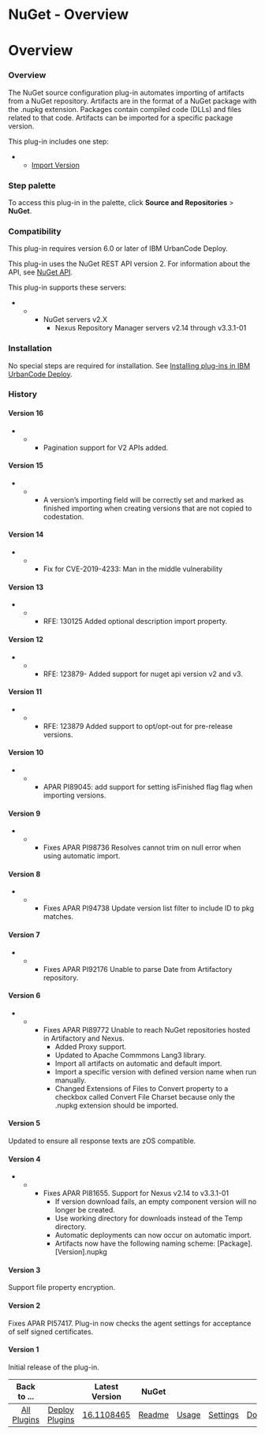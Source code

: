 
NuGet - Overview
================

# Overview



### Overview





The NuGet source configuration plug-in automates importing of artifacts from a NuGet repository. Artifacts are in the format of a NuGet package with the .nupkg extension. Packages contain compiled code (DLLs) and files related to that code. Artifacts can be imported for a specific package version.


This plug-in includes one step:


* + [Import Version](#import_version)



### Step palette


To access this plug-in in the palette, click **Source and Repositories** > **NuGet**.


### Compatibility


This plug-in requires version 6.0 or later of IBM UrbanCode Deploy.


This plug-in uses the NuGet REST API version 2. For information about the API, see [NuGet API](https://docs.microsoft.com/en-us/nuget/api/overview).


This plug-in supports these servers:


* + - NuGet servers v2.X
		- Nexus Repository Manager servers v2.14 through v3.3.1-01


### Installation


No special steps are required for installation. See [Installing plug-ins in IBM UrbanCode Deploy](https://www.urbancode.com/resource/installing-plug-ins-in-urbancode-products/ "Installing plug-ins in IBM UrbanCode Deploy").


### History


#### Version 16


* + - Pagination support for V2 APIs added.


#### Version 15


* + - A version’s importing field will be correctly set and marked as finished importing when creating versions that are not copied to codestation.


#### Version 14


* + - Fix for CVE-2019-4233: Man in the middle vulnerability


#### Version 13


* + - RFE: 130125 Added optional description import property.


#### Version 12


* + - RFE: 123879- Added support for nuget api version v2 and v3.


#### Version 11


* + - RFE: 123879 Added support to opt/opt-out for pre-release versions.


#### Version 10


* + - APAR PI89045: add support for setting isFinished flag flag when importing versions.


#### Version 9


* + - Fixes APAR PI98736 Resolves cannot trim on null error when using automatic import.


#### Version 8


* + - Fixes APAR PI94738 Update version list filter to include ID to pkg matches.


#### Version 7


* + - Fixes APAR PI92176 Unable to parse Date from Artifactory repository.


#### Version 6


* + - Fixes APAR PI89772 Unable to reach NuGet repositories hosted in Artifactory and Nexus.
		- Added Proxy support.
		- Updated to Apache Commmons Lang3 library.
		- Import all artifacts on automatic and default import.
		- Import a specific version with defined version name when run manually.
		- Changed Extensions of Files to Convert property to a checkbox called Convert File Charset because only the .nupkg extension should be imported.


#### Version 5


Updated to ensure all response texts are zOS compatible.


#### Version 4


* + - Fixes APAR PI81655. Support for Nexus v2.14 to v3.3.1-01
		- If version download fails, an empty component version will no longer be created.
		- Use working directory for downloads instead of the Temp directory.
		- Automatic deployments can now occur on automatic import.
		- Artifacts now have the following naming scheme: [Package].[Version].nupkg


#### Version 3


Support file property encryption.


#### Version 2


Fixes APAR PI57417. Plug-in now checks the agent settings for acceptance of self signed certificates.


#### Version 1


Initial release of the plug-in.




|Back to ...||Latest Version|NuGet ||||
| :---: | :---: | :---: | :---: | :---: | :---: | :---: |
|[All Plugins](../../index.md)|[Deploy Plugins](../README.md)|[16.1108465](https://raw.githubusercontent.com/UrbanCode/IBM-UCD-PLUGINS/main/files/nuget-source-config/nuget-source-config-16.1108465.zip)|[Readme](README.md)|[Usage](usage.md)|[Settings](settings.md)|[Downloads](downloads.md)|
